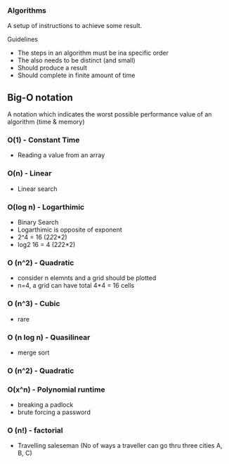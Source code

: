 ### Algorithms
A setup of instructions to achieve some result. 

Guidelines
- The steps in an algorithm must be ina specific order
- The also needs to be distinct (and small)
- Should produce a result
- Should complete in finite amount of time



## Big-O notation
A notation which indicates the worst possible performance value of an algorithm (time & memory)

### O(1) - Constant Time
- Reading a value from an array

### O(n) - Linear
- Linear search

### O(log n) - Logarthimic
- Binary Search
- Logarthimic is opposite of exponent
- 2^4 = 16 (2*2*2*2)
- log2 16 = 4 (2*2*2*2)

### O (n^2) - Quadratic
- consider n elemnts and a grid should be plotted
- n=4, a grid can have total 4\*4 = 16 cells

### O (n^3) - Cubic
- rare

### O (n log n) - Quasilinear
- merge sort

### O (n^2) - Quadratic

### O(x^n) - Polynomial runtime
- breaking a padlock
- brute forcing a password

### O (n!) - factorial
- Travelling saleseman (No of ways a traveller can go thru three cities A, B, C)
